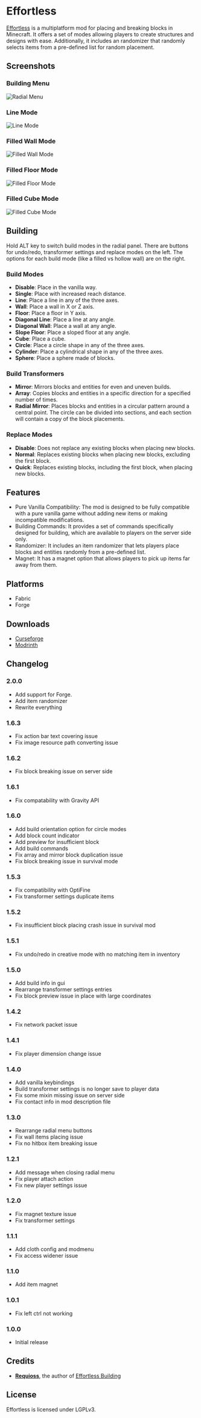 # Effortless
[Effortless]() is a multiplatform mod for placing and breaking blocks in Minecraft. It offers a set of modes allowing players to create structures and designs with ease. Additionally, it includes an randomizer that randomly selects items from a pre-defined list for random placement.

## Screenshots
### Building Menu
![Radial Menu](screenshots/radial_menu.png)
### Line Mode
![Line Mode](screenshots/line_mode.png)
### Filled Wall Mode
![Filled Wall Mode](screenshots/filled_wall_mode.png)
### Filled Floor Mode
![Filled Floor Mode](screenshots/filled_floor_mode.png)
### Filled Cube Mode
![Filled Cube Mode](screenshots/filled_cube_mode.png)

## Building
Hold ALT key to switch build modes in the radial panel. There are buttons for undo/redo, transformer settings and replace modes on the left. The options for each build mode (like a filled vs hollow wall) are on the right.

### Build Modes

- **Disable**: Place in the vanilla way.
- **Single**: Place with increased reach distance.
- **Line**: Place a line in any of the three axes.
- **Wall**: Place a wall in X or Z axis.
- **Floor**: Place a floor in Y axis.
- **Diagonal Line**: Place a line at any angle.
- **Diagonal Wall**: Place a wall at any angle.
- **Slope Floor**: Place a sloped floor at any angle.
- **Cube**: Place a cube.
- **Circle**: Place a circle shape in any of the three axes.
- **Cylinder**: Place a cylindrical shape in any of the three axes.
- **Sphere**: Place a sphere made of blocks.

### Build Transformers

- **Mirror**: Mirrors blocks and entities for even and uneven builds.
- **Array**: Copies blocks and entities in a specific direction for a specified number of times.
- **Radial Mirror**: Places blocks and entities in a circular pattern around a central point. The circle can be divided into sections, and each section will contain a copy of the block placements.

### Replace Modes

- **Disable**: Does not replace any existing blocks when placing new blocks.
- **Normal**: Replaces existing blocks when placing new blocks, excluding the first block.
- **Quick**: Replaces existing blocks, including the first block, when placing new blocks.


## Features
- Pure Vanilla Compatibility: The mod is designed to be fully compatible with a pure vanilla game without adding new items or making incompatible modifications.
- Building Commands: It provides a set of commands specifically designed for building, which are available to players on the server side only.
- Randomizer: It includes an item randomizer that lets players place blocks and entities randomly from a pre-defined list.
- Magnet: It has a magnet option that allows players to pick up items far away from them.

## Platforms
- Fabric
- Forge

## Downloads
- [Curseforge](https://www.curseforge.com/minecraft/mc-mods/effortless)
- [Modrinth](https://modrinth.com/mod/effortless)

## Changelog

### 2.0.0
* Add support for Forge.
* Add item randomizer
* Rewrite everything

### 1.6.3
* Fix action bar text covering issue
* Fix image resource path converting issue
### 1.6.2
* Fix block breaking issue on server side
### 1.6.1
* Fix compatability with Gravity API
### 1.6.0
* Add build orientation option for circle modes
* Add block count indicator
* Add preview for insufficient block
* Add build commands
* Fix array and mirror block duplication issue
* Fix block breaking issue in survival mode
### 1.5.3
* Fix compatibility with OptiFine
* Fix transformer settings duplicate items
### 1.5.2
* Fix insufficient block placing crash issue in survival mod
### 1.5.1
* Fix undo/redo in creative mode with no matching item in inventory
### 1.5.0
* Add build info in gui
* Rearrange transformer settings entries
* Fix block preview issue in place with large coordinates
### 1.4.2
* Fix network packet issue
### 1.4.1
* Fix player dimension change issue
### 1.4.0
* Add vanilla keybindings
* Build transformer settings is no longer save to player data
* Fix some mixin missing issue on server side
* Fix contact info in mod description file
### 1.3.0
* Rearrange radial menu buttons
* Fix wall items placing issue
* Fix no hitbox item breaking issue
### 1.2.1
* Add message when closing radial menu
* Fix player attach action
* Fix new player settings issue
### 1.2.0
* Fix magnet texture issue
* Fix transformer settings
### 1.1.1
* Add cloth config and modmenu
* Fix access widener issue
### 1.1.0
* Add item magnet
### 1.0.1
* Fix left ctrl not working
### 1.0.0
* Initial release

## Credits
* **[Requioss](https://www.curseforge.com/members/requioss)**, the author of [Effortless Building](https://www.curseforge.com/minecraft/mc-mods/effortless-building) 

## License

Effortless is licensed under LGPLv3.

